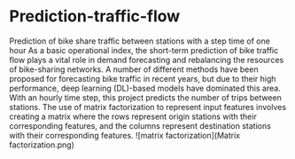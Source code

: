 # Prediction-traffic-flow
Prediction of bike share traffic between stations with a step time of one hour
As a basic operational index, the short-term prediction of bike traffic flow plays a vital role in demand forecasting and rebalancing the resources of bike-sharing networks. A number of different methods have been proposed for forecasting bike traffic in recent years, but due to their high performance, deep learning (DL)-based models have dominated this area. With an hourly time step, this project predicts the number of trips between stations.
The use of matrix factorization to represent input features involves creating a matrix where the rows represent origin stations with their corresponding features, and the columns represent destination stations with their corresponding features.
![matrix factorization](Matrix factorization.png)


